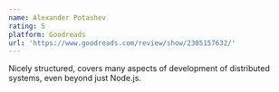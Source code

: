 ```yaml
---
name: Alexander Potashev
rating: 5
platform: Goodreads
url: 'https://www.goodreads.com/review/show/2305157632/'
---
```


Nicely structured, covers many aspects of development of distributed systems, even beyond just Node.js.
